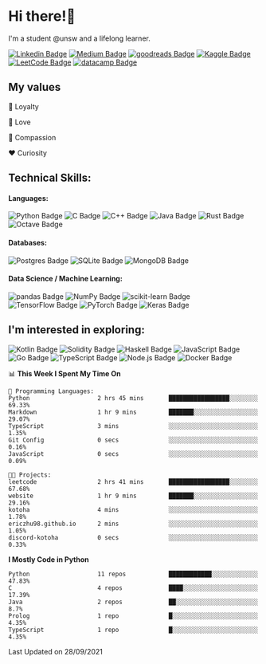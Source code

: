 # Hi there!👋

I'm a student @unsw and a lifelong learner.

[//]: <> (Some of the badges here are just for my own motivation purposes.)

[![Linkedin Badge](https://img.shields.io/badge/-ericfzhu-0A66C2?logo=linkedin&style=flat)](https://linkedin.com/in/ericfzhu/)
[![Medium Badge](https://img.shields.io/badge/-ericfzhu-000000?logo=medium&logoColor=white&style=flat)](https://medium.com/@ericfzhu)
[![goodreads Badge](https://img.shields.io/badge/-ericfzhu-372213?logo=goodreads&logoColor=white&style=flat)](https://goodreads.com/ericfzhu)
[![Kaggle Badge](https://img.shields.io/badge/-ericzfhu-20BEFF?logo=kaggle&logoColor=white&style=flat)](https://kaggle.com/ericfzhu)
[![LeetCode Badge](https://img.shields.io/badge/-ericfzhu-FFA116?logo=leetcode&logoColor=white&style=flat)](https://leetcode.com/ericfzhu/)
[![datacamp Badge](https://img.shields.io/badge/-ericfzhu-03EF62?logo=datacamp&logoColor=white&style=flat)](https://datacamp.com/profile/ericfzhu)


## My values

:blue_heart: Loyalty

:purple_heart: Love

:green_heart: Compassion

:heart: Curiosity

## Technical Skills:

#### Languages:

![Python Badge](https://img.shields.io/badge/-Python-14354C?logo=python&logoColor=white&style=flat)
![C Badge](https://img.shields.io/badge/C-%2300599C.svg?logo=c&logoColor=white&style=flat)
![C++ Badge](https://img.shields.io/badge/-C++-00599C?logo=c%2B%2B&logoColor=white&style=flat)
![Java Badge](https://img.shields.io/badge/-Java-007396?logo=java&logoColor=white&style=flat)
![Rust Badge](https://img.shields.io/badge/-Rust-000000?logo=rust&style=flat)
![Octave Badge](https://img.shields.io/badge/-Octave-0790C0?logo=Octave&logoColor=white&style=flat)

#### Databases:

![Postgres Badge](https://img.shields.io/badge/-Postgres-316192?logo=postgresql&logoColor=white&style=flat)
![SQLite Badge](https://img.shields.io/badge/-SQLite-07405e?logo=sqlite&logoColor=white&style=flat)
![MongoDB Badge](https://img.shields.io/badge/-MongoDB-47A248?logo=mongodb&logoColor=white&style=flat)

#### Data Science / Machine Learning:

![pandas Badge](https://img.shields.io/badge/-pandas-150458?logo=pandas&logoColor=white&style=flat)
![NumPy Badge](https://img.shields.io/badge/-NumPy-013243?logo=numpy&logoColor=white&style=flat)
![scikit-learn Badge](https://img.shields.io/badge/-scikit%20learn-F7931E?logo=scikit-learn&logoColor=white&style=flat)
![TensorFlow Badge](https://img.shields.io/badge/-TensorFlow-FF6F00?logo=tensorflow&logoColor=white&style=flat)
![PyTorch Badge](https://img.shields.io/badge/-PyTorch-EE4C2C?logo=PyTorch&logoColor=white&style=flat)
![Keras Badge](https://img.shields.io/badge/-Keras-D00000?logo=Keras&logoColor=white&style=flat)

## I'm interested in exploring:

![Kotlin Badge](https://img.shields.io/badge/-Kotlin-0095D5?logo=kotlin&logoColor=white&style=flat)
![Solidity Badge](https://img.shields.io/badge/-Solidity-363636?logo=solidity&logoColor=white&style=flat)
![Haskell Badge](https://img.shields.io/badge/-Haskell-5D4F85?logo=haskell&logoColor=white&style=flat)
![JavaScript Badge](https://img.shields.io/badge/-JavaScript-323330?logo=javascript&logoColor=F7DF1E&style=flat)
![Go Badge](https://img.shields.io/badge/-Go-00ADD8?logo=go&logoColor=white&style=flat)
![TypeScript Badge](https://img.shields.io/badge/-TypeScript-3178C6?logo=typescript&logoColor=white&style=flat)
![Node.js Badge](https://img.shields.io/badge/-Node.js-339933?logo=node.js&logoColor=white&style=flat)
![Docker Badge](https://img.shields.io/badge/-Docker-2496ED?logo=docker&logoColor=white&style=flat)

<!--START_SECTION:waka-->
📊 **This Week I Spent My Time On** 

```text
💬 Programming Languages: 
Python                   2 hrs 45 mins       █████████████████░░░░░░░░   69.33% 
Markdown                 1 hr 9 mins         ███████░░░░░░░░░░░░░░░░░░   29.07% 
TypeScript               3 mins              ░░░░░░░░░░░░░░░░░░░░░░░░░   1.35% 
Git Config               0 secs              ░░░░░░░░░░░░░░░░░░░░░░░░░   0.16% 
JavaScript               0 secs              ░░░░░░░░░░░░░░░░░░░░░░░░░   0.09%

🐱‍💻 Projects: 
leetcode                 2 hrs 41 mins       █████████████████░░░░░░░░   67.68% 
website                  1 hr 9 mins         ███████░░░░░░░░░░░░░░░░░░   29.16% 
kotoha                   4 mins              ░░░░░░░░░░░░░░░░░░░░░░░░░   1.78% 
ericzhu98.github.io      2 mins              ░░░░░░░░░░░░░░░░░░░░░░░░░   1.05% 
discord-kotoha           0 secs              ░░░░░░░░░░░░░░░░░░░░░░░░░   0.33%

```

**I Mostly Code in Python** 

```text
Python                   11 repos            ████████████░░░░░░░░░░░░░   47.83% 
C                        4 repos             ████░░░░░░░░░░░░░░░░░░░░░   17.39% 
Java                     2 repos             ██░░░░░░░░░░░░░░░░░░░░░░░   8.7% 
Prolog                   1 repo              █░░░░░░░░░░░░░░░░░░░░░░░░   4.35% 
TypeScript               1 repo              █░░░░░░░░░░░░░░░░░░░░░░░░   4.35%

```



 Last Updated on 28/09/2021
<!--END_SECTION:waka-->
